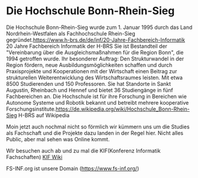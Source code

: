 # Die Hochschule Bonn-Rhein-Sieg 
Die Hochschule Bonn-Rhein-Sieg wurde zum 1. Januar 1995 durch das Land Nordrhein-Westfalen als Fachhochschule Rhein-Sieg gegründet.<ref>https://www.h-brs.de/de/inf/20-Jahre-Fachbereich-Informatik 20 Jahre Fachbereich Informatik der H-BRS</ref> Sie ist Bestandteil der "Vereinbarung über die Ausgleichsmaßnahmen für die Region Bonn", die 1994 getroffen wurde. Ihr besonderer Auftrag: Den Strukturwandel in der Region fördern, neue Ausbildungsmöglichkeiten schaffen und durch Praxisprojekte und Kooperationen mit der Wirtschaft einen Beitrag zur strukturellen Weiterentwicklung des Wirtschaftsraumes leisten. Mit etwa 8500 Studierenden und 150 Professoren. Sie hat Standorte in Sankt Augustin, Rheinbach und Hennef und bietet 36 Studiengänge in fünf Fachbereichen an. Die Hochschule ist für ihre Forschung in Bereichen wie Autonome Systeme und Robotik bekannt und betreibt mehrere kooperative Forschungsinstitute.<ref>https://de.wikipedia.org/wiki/Hochschule_Bonn-Rhein-Sieg H-BRS auf Wikipedia</ref>

Moin jetzt auch nochmal nicht so förmlich wir kümmern uns um die Studies als Fachschaft und die Projekte dazu landen in der Regel hier. Nicht alles Public, aber mal sehen was Online kommt.

WIr besuchen auch ab und zu mal die KIF(Konferenz Informatik Fachschaften) [KIF Wiki](https://wiki.kif.rocks/)

FS-INF.org ist unsere Domain (https://www.fs-inf.org/)
